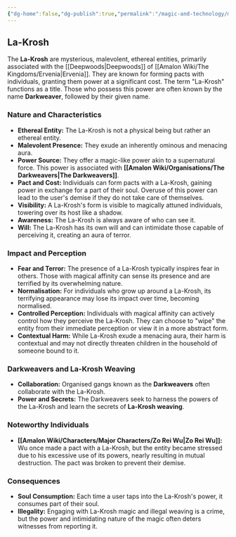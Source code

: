 ```yaml
---
{"dg-home":false,"dg-publish":true,"permalink":"/magic-and-technology/mythological-beings-and-entities/la-krosh/","dgPassFrontmatter":true,"noteIcon":""}
---
```


## La-Krosh

The **La-Krosh** are mysterious, malevolent, ethereal entities, primarily associated with the [[Deepwoods\|Deepwoods]] of [[Amalon Wiki/The Kingdoms/Ervenia\|Ervenia]]. They are known for forming pacts with individuals, granting them power at a significant cost. The term "La-Krosh" functions as a title. Those who possess this power are often known by the name **Darkweaver**, followed by their given name.

### Nature and Characteristics

*   **Ethereal Entity:** The La-Krosh is not a physical being but rather an ethereal entity.  
*   **Malevolent Presence:** They exude an inherently ominous and menacing aura.  
*   **Power Source:** They offer a magic-like power akin to a supernatural force. This power is associated with  **[[Amalon Wiki/Organisations/The Darkweavers\|The Darkweavers]]**.  
*   **Pact and Cost:** Individuals can form pacts with a La-Krosh, gaining power in exchange for a part of their soul. Overuse of this power can lead to the user's demise if they do not take care of themselves.  
*   **Visibility:** A La-Krosh's form is visible to magically attuned individuals, towering over its host like a shadow.  
*   **Awareness:** The La-Krosh is always aware of who can see it.  
*   **Will:** The La-Krosh has its own will and can intimidate those capable of perceiving it, creating an aura of terror.  

### Impact and Perception

*   **Fear and Terror:** The presence of a La-Krosh typically inspires fear in others. Those with magical affinity can sense its presence and are terrified by its overwhelming nature.  
*   **Normalisation:** For individuals who grow up around a La-Krosh, its terrifying appearance may lose its impact over time, becoming normalised.  
*   **Controlled Perception:** Individuals with magical affinity can actively control how they perceive the La-Krosh. They can choose to "wipe" the entity from their immediate perception or view it in a more abstract form.  
*   **Contextual Harm:** While La-Krosh exude a menacing aura, their harm is contextual and may not directly threaten children in the household of someone bound to it.  

### Darkweavers and La-Krosh Weaving

*   **Collaboration:** Organised gangs known as the **Darkweavers** often collaborate with the La-Krosh.  
*   **Power and Secrets:** The Darkweavers seek to harness the powers of the La-Krosh and learn the secrets of **La-Krosh weaving**.  

### Noteworthy Individuals

*   **[[Amalon Wiki/Characters/Major Characters/Zo Rei Wu\|Zo Rei Wu]]:** Wu once made a pact with a La-Krosh, but the entity became stressed due to his excessive use of its powers, nearly resulting in mutual destruction. The pact was broken to prevent their demise.  

### Consequences

*   **Soul Consumption:** Each time a user taps into the La-Krosh's power, it consumes part of their soul.  
*   **Illegality:** Engaging with La-Krosh magic and illegal weaving is a crime, but the power and intimidating nature of the magic often deters witnesses from reporting it.  